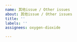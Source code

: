```yaml
---
name: 其他issue / Other issues
about: 其他issue / Other issues
title: ''
labels: ''
assignees: oxygen-dioxide

---
```



